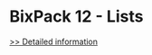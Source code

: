 # BixPack 12 - Lists
[>> Detailed information](https://secure.shareit.com/shareit/product.html?productid=300602078&affiliateid=200057808)